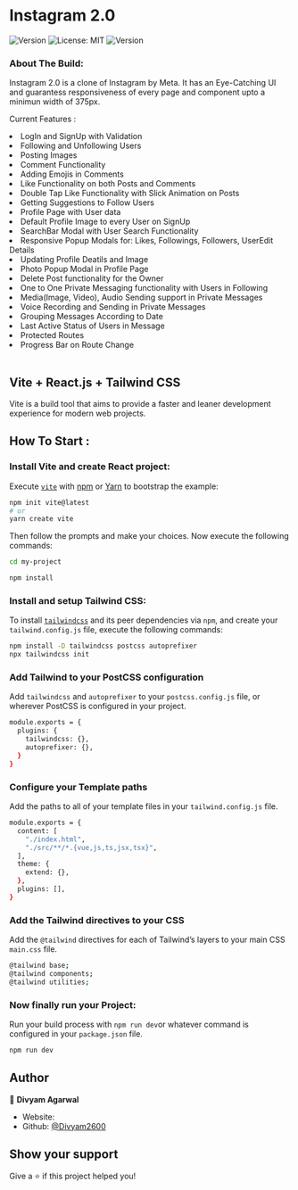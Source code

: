 # Instagram 2.0

<p>
  <img alt="Version" src="https://img.shields.io/badge/version-0.1.0-blue.svg?cacheSeconds=2592000" />
  <img alt="License: MIT" src="https://img.shields.io/badge/License-MIT-yellow.svg" />
  <img alt="Version" src="https://img.shields.io/badge/Instagram-Clone-brightgreen" />
</p>

### About The Build:

Instagram 2.0 is a clone of Instagram by Meta. It has an Eye-Catching UI and guarantess responsiveness of every page and component upto a minimun width of 375px.
<br />

Current Features :

<li>LogIn and SignUp with Validation</li>
<li>Following and Unfollowing Users</li>
<li>Posting Images</li>
<li>Comment Functionality</li>
<li>Adding Emojis in  Comments</li>
<li>Like Functionality on both Posts and Comments</li>
<li>Double Tap Like Functionality with Slick Animation on Posts</li>
<li>Getting Suggestions to Follow Users</li>
<li>Profile Page with User data</li>
<li>Default Profile Image to every User on SignUp</li>
<li>SearchBar Modal with User Search Functionality</li>
<li>Responsive Popup Modals for: Likes, Followings, Followers, UserEdit Details </li>
<li>Updating Profile Deatils and Image</li>
<li>Photo Popup Modal in Profile Page</li>
<li>Delete Post functionality for the Owner</li>
<li>One to One Private Messaging functionality with Users in Following</li>
<li>Media(Image, Video), Audio Sending support in Private Messages</li>
<li>Voice Recording and Sending in Private Messages</li>
<li>Grouping Messages According to Date</li>
<li>Last Active Status of Users in Message</li>
<li>Protected Routes</li>
<li>Progress Bar on Route Change</li>
<br/>

## Vite + React.js + Tailwind CSS

Vite is a build tool that aims to provide a faster and leaner development experience for modern web projects.

## How To Start :

### Install Vite and create React project:

Execute [`vite`](https://vitejs.dev/guide/#scaffolding-your-first-vite-project) with [npm](https://docs.npmjs.com/cli/init) or [Yarn](https://yarnpkg.com/lang/en/docs/cli/create/) to bootstrap the example:

```bash
npm init vite@latest
# or
yarn create vite
```

Then follow the prompts and make your choices.
Now execute the following commands:

```bash
cd my-project

npm install
```

### Install and setup Tailwind CSS:

To install [`tailwindcss`](https://tailwindcss.com/docs/installation/using-postcss) and its peer dependencies via `npm`, and create your `tailwind.config.js` file, execute the following commands:

```bash
npm install -D tailwindcss postcss autoprefixer
npx tailwindcss init
```

### Add Tailwind to your PostCSS configuration

Add `tailwindcss` and `autoprefixer` to your `postcss.config.js` file, or wherever PostCSS is configured in your project.

```bash
module.exports = {
  plugins: {
    tailwindcss: {},
    autoprefixer: {},
  }
}
```

### Configure your Template paths

Add the paths to all of your template files in your `tailwind.config.js` file.

```bash
module.exports = {
  content: [
    "./index.html",
    "./src/**/*.{vue,js,ts,jsx,tsx}",
  ],
  theme: {
    extend: {},
  },
  plugins: [],
}
```

### Add the Tailwind directives to your CSS

Add the `@tailwind` directives for each of Tailwind’s layers to your main CSS `main.css` file.

```bash
@tailwind base;
@tailwind components;
@tailwind utilities;
```

### Now finally run your Project:

Run your build process with `npm run dev`or whatever command is configured in your `package.json` file.

```bash
npm run dev
```

## Author

👤 **Divyam Agarwal**

- Website:
- Github: [@Divyam2600](https://github.com/Divyam2600)

## Show your support

Give a ⭐️ if this project helped you!
